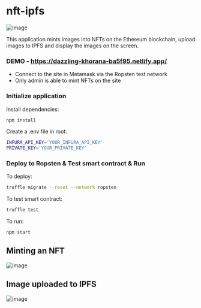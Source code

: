# nft-ipfs

![image](https://github.com/bradylee123/nft-ipfs/blob/main/images/screen.png)

This application mints images into NFTs on the Ethereum blockchain, upload images to IPFS and display the images on the screen.

### DEMO - https://dazzling-khorana-ba5f95.netlify.app/

- Connect to the site in Metamask via the Ropsten test network
- Only admin is able to mint NFTs on the site


### Initialize application

Install dependencies:
```sh
npm install
```

Create a .env file in root:
```sh
INFURA_API_KEY='YOUR_INFURA_API_KEY'
PRIVATE_KEY='YOUR_PRIVATE_KEY'
```

### Deploy to Ropsten & Test smart contract & Run

To deploy:
```sh
truffle migrate --reset --network ropsten
```

To test smart contract:
```sh
truffle test
```

To run:
```sh
npm start
```

## Minting an NFT

![image](https://github.com/bradylee123/nft-ipfs/blob/main/images/mint.png)

## Image uploaded to IPFS

![image](https://github.com/bradylee123/nft-ipfs/blob/main/images/ipfs.png)